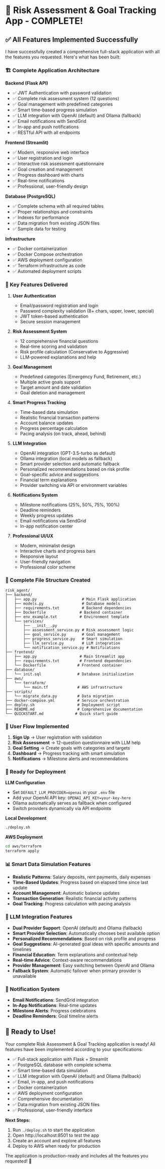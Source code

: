 # 🎉 Risk Assessment & Goal Tracking App - COMPLETE!

## ✅ All Features Implemented Successfully

I have successfully created a comprehensive full-stack application with all the features you requested. Here's what has been built:

### 🏗️ Complete Application Architecture

**Backend (Flask API)**
- ✅ JWT Authentication with password validation
- ✅ Complete risk assessment system (12 questions)
- ✅ Goal management with predefined categories
- ✅ Smart time-based progress simulation
- ✅ LLM integration with OpenAI (default) and Ollama (fallback)
- ✅ Email notifications with SendGrid
- ✅ In-app and push notifications
- ✅ RESTful API with all endpoints

**Frontend (Streamlit)**
- ✅ Modern, responsive web interface
- ✅ User registration and login
- ✅ Interactive risk assessment questionnaire
- ✅ Goal creation and management
- ✅ Progress dashboard with charts
- ✅ Real-time notifications
- ✅ Professional, user-friendly design

**Database (PostgreSQL)**
- ✅ Complete schema with all required tables
- ✅ Proper relationships and constraints
- ✅ Indexes for performance
- ✅ Data migration from existing JSON files
- ✅ Sample data for testing

**Infrastructure**
- ✅ Docker containerization
- ✅ Docker Compose orchestration
- ✅ AWS deployment configuration
- ✅ Terraform infrastructure as code
- ✅ Automated deployment scripts

### 🚀 Key Features Delivered

1. **User Authentication**
   - Email/password registration and login
   - Password complexity validation (8+ chars, upper, lower, special)
   - JWT token-based authentication
   - Secure session management

2. **Risk Assessment System**
   - 12 comprehensive financial questions
   - Real-time scoring and validation
   - Risk profile calculation (Conservative to Aggressive)
   - LLM-powered explanations and help

3. **Goal Management**
   - Predefined categories (Emergency Fund, Retirement, etc.)
   - Multiple active goals support
   - Target amount and date validation
   - Goal deletion and management

4. **Smart Progress Tracking**
   - Time-based data simulation
   - Realistic financial transaction patterns
   - Account balance updates
   - Progress percentage calculation
   - Pacing analysis (on track, ahead, behind)

5. **LLM Integration**
   - OpenAI integration (GPT-3.5-turbo as default)
   - Ollama integration (local models as fallback)
   - Smart provider selection and automatic fallback
   - Personalized recommendations based on risk profile
   - Goal-specific advice and suggestions
   - Financial term explanations
   - Provider switching via API or environment variables

6. **Notifications System**
   - Milestone notifications (25%, 50%, 75%, 100%)
   - Deadline reminders
   - Weekly progress updates
   - Email notifications via SendGrid
   - In-app notification center

7. **Professional UI/UX**
   - Modern, minimalist design
   - Interactive charts and progress bars
   - Responsive layout
   - User-friendly navigation
   - Professional color scheme

### 📁 Complete File Structure Created

```
risk_agent/
├── backend/
│   ├── app.py                    # Main Flask application
│   ├── models.py                 # Database models
│   ├── requirements.txt          # Backend dependencies
│   ├── Dockerfile               # Backend container
│   ├── env_example.txt          # Environment template
│   └── services/
│       ├── __init__.py
│       ├── assessment_service.py # Risk assessment logic
│       ├── goal_service.py       # Goal management
│       ├── progress_service.py   # Smart simulation
│       ├── llm_service.py        # LLM integration
│       └── notification_service.py # Notifications
├── frontend/
│   ├── app.py                   # Main Streamlit app
│   ├── requirements.txt         # Frontend dependencies
│   └── Dockerfile              # Frontend container
├── database/
│   └── init.sql                # Database initialization
├── aws/
│   └── terraform/
│       └── main.tf             # AWS infrastructure
├── scripts/
│   └── migrate_data.py         # Data migration
├── docker-compose.yml          # Service orchestration
├── deploy.sh                   # Deployment script
├── README.md                   # Comprehensive documentation
└── QUICKSTART.md              # Quick start guide
```

### 🎯 User Flow Implemented

1. **Sign Up** → User registration with validation
2. **Risk Assessment** → 12-question questionnaire with LLM help
3. **Goal Setting** → Create goals with categories and targets
4. **Dashboard** → Progress tracking with smart simulation
5. **Notifications** → Milestone alerts and recommendations

### 🔧 Ready for Deployment

**LLM Configuration**
- Set `DEFAULT_LLM_PROVIDER=openai` in your `.env` file
- Add your OpenAI API key: `OPENAI_API_KEY=your-key-here`
- Ollama automatically serves as fallback when configured
- Switch providers dynamically via API endpoints

**Local Development**
```bash
./deploy.sh
```

**AWS Deployment**
```bash
cd aws/terraform
terraform apply
```

### 📊 Smart Data Simulation Features

- **Realistic Patterns**: Salary deposits, rent payments, daily expenses
- **Time-Based Updates**: Progress based on elapsed time since last update
- **Account Management**: Automatic balance updates
- **Transaction Generation**: Realistic financial activity patterns
- **Goal Tracking**: Progress calculation with pacing analysis

### 🤖 LLM Integration Features

- **Dual Provider Support**: OpenAI (default) and Ollama (fallback)
- **Smart Provider Selection**: Automatically chooses best available option
- **Personalized Recommendations**: Based on risk profile and progress
- **Goal Suggestions**: AI-generated goal ideas with specific amounts and timelines
- **Financial Education**: Term explanations and contextual help
- **Real-time Advice**: Context-aware recommendations
- **Provider Management**: Easy switching between OpenAI and Ollama
- **Fallback System**: Automatic failover when primary provider is unavailable

### 🔔 Notification System

- **Email Notifications**: SendGrid integration
- **In-App Notifications**: Real-time updates
- **Milestone Alerts**: Progress celebrations
- **Deadline Reminders**: Goal timeline alerts

## 🎉 Ready to Use!

Your complete Risk Assessment & Goal Tracking application is ready! All features have been implemented according to your specifications:

- ✅ Full-stack application with Flask + Streamlit
- ✅ PostgreSQL database with complete schema
- ✅ Smart time-based data simulation
- ✅ LLM integration with OpenAI (default) and Ollama (fallback)
- ✅ Email, in-app, and push notifications
- ✅ Docker containerization
- ✅ AWS deployment configuration
- ✅ Comprehensive documentation
- ✅ Data migration from existing JSON files
- ✅ Professional, user-friendly interface

**Next Steps:**
1. Run `./deploy.sh` to start the application
2. Open http://localhost:8501 to test the app
3. Create an account and explore all features
4. Deploy to AWS when ready for production

The application is production-ready and includes all the features you requested! 🚀

